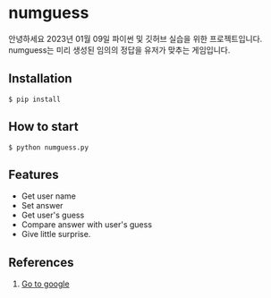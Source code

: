 # numguess

안녕하세요 2023년 01월 09일 파이썬 및 깃허브 실습을 위한 프로젝트입니다.
numguess는 미리 생성된 임의의 정답을 유저가 맞추는 게임입니다.

## Installation

```shell
$ pip install
```

## How to start

```shell
$ python numguess.py
```

## Features

- Get user name
- Set answer
- Get user's guess
- Compare answer with user's guess
- Give little surprise.

## References
1. [Go to google](https://google.com)
